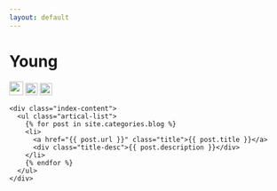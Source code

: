 ```yaml
---
layout: default
---
```


<body>
  <div class="index-wrapper">
    <div class="aside">
      <div class="info-card">
        <h1>Young</h1>
        <a href="http://weibo.com/yufeiyang1995" target="_blank"><img src="http://www.weibo.com/favicon.ico" alt="" width="25"/></a>
        <a href="https://github.com/yufeiyang1995" target="_blank"><img src="http://github.com/favicon.ico" alt="" width="22"/></a>
        <a href="https://www.zhihu.com/people/yang-yu-fei-61-46" target="_blank"><img src="http://www.zhihu.com/favicon.ico" alt="" width="22"/></a>
      </div>
      <div id="particles-js"></div>
    </div>

    <div class="index-content">
      <ul class="artical-list">
        {% for post in site.categories.blog %}
        <li>
          <a href="{{ post.url }}" class="title">{{ post.title }}</a>
          <div class="title-desc">{{ post.description }}</div>
        </li>
        {% endfor %}
      </ul>
    </div>
  </div>
</body>
